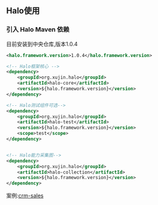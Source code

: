 ## Halo使用

### 引入 Halo Maven 依赖

目前安装到中央仓库,版本1.0.4

```xml
<halo.framework.version>1.0.4</halo.framework.version>

<!-- Halo框架核心 -->
<dependency>
    <groupId>org.xujin.halo</groupId>
    <artifactId>halo-core</artifactId>
    <version>${halo.framework.version}</version>
</dependency>

<!-- Halo测试组件可选-->
<dependency>
    <groupId>org.xujin.halo</groupId>
    <artifactId>halo-test</artifactId>
    <version>${halo.framework.version}</version>
    <scope>test</scope>
</dependency>


<!-- Halo能力采集图-->
<dependency>
    <groupId>org.xujin.halo</groupId>
    <artifactId>halo-collection</artifactId>
    <version>${halo.framework.version}</version>
</dependency>
```

案例:[crm-sales](https://github.com/SpringCloud/spring-cloud-code/tree/master/ch25)

